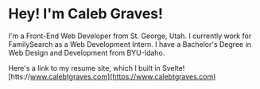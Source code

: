 # Hey! I'm Caleb Graves!

I'm a Front-End Web Developer from St. George, Utah. I currently work for FamilySearch as a Web Development Intern. I have a Bachelor's Degree in Web Design and Development from BYU-Idaho.

Here's a link to my resume site, which I built in Svelte!
[htts://www.calebtgraves.com](https://www.calebtgraves.com)
